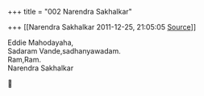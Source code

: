 +++
title = "002 Narendra Sakhalkar"

+++
[[Narendra Sakhalkar	2011-12-25, 21:05:05 [Source](https://groups.google.com/g/samskrita/c/vllsXLpqFMo)]]



Eddie Mahodayaha,  
Sadaram Vande,sadhanyawadam.  
Ram,Ram.  
Narendra Sakhalkar



